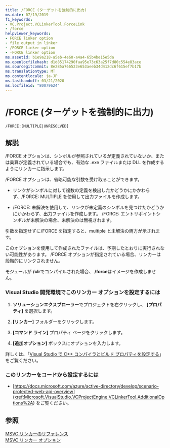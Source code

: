 ```yaml
---
title: /FORCE (ターゲットを強制的に出力)
ms.date: 07/19/2019
f1_keywords:
- VC.Project.VCLinkerTool.ForceLink
- /force
helpviewer_keywords:
- FORCE linker option
- file output in linker
- /FORCE linker option
- -FORCE linker option
ms.assetid: b1e9a218-a5eb-4e60-a4a4-65b4be15e5da
ms.openlocfilehash: d1d85174290faa95e73c63a25f7d80c554e83ace
ms.sourcegitcommit: 8e285a766523e653aeeb34d412dc6f615ef7b17b
ms.translationtype: MT
ms.contentlocale: ja-JP
ms.lasthandoff: 03/21/2020
ms.locfileid: "80079624"
---
```

# <a name="force-force-file-output"></a>/FORCE (ターゲットを強制的に出力)

```
/FORCE:[MULTIPLE|UNRESOLVED]
```

## <a name="remarks"></a>解説

/FORCE オプションは、シンボルが参照されているが定義されていないか、または乗算が定義されている場合でも、有効な .exe ファイルまたは DLL を作成するようにリンカーに指示します。

/FORCE オプションは、省略可能な引数を受け取ることができます。

- リンクがシンボルに対して複数の定義を検出したかどうかにかかわらず、/FORCE: MULTIPLE を使用して出力ファイルを作成します。

- /FORCE: 未解決を使用して、リンクが未定義のシンボルを見つけたかどうかにかかわらず、出力ファイルを作成します。 /FORCE: エントリポイントシンボルが未解決の場合、未解決のは無視されます。

引数を指定せずに/FORCE を指定すると、multiple と未解決の両方が示されます。

このオプションを使用して作成されたファイルは、予期したとおりに実行されない可能性があります。 /FORCE オプションが指定されている場合、リンカーは段階的にリンクされません。

モジュールが **/clr**でコンパイルされた場合、 **/force**はイメージを作成しません。

### <a name="to-set-this-linker-option-in-the-visual-studio-development-environment"></a>Visual Studio 開発環境でこのリンカー オプションを設定するには

1. **ソリューションエクスプローラー**でプロジェクトを右クリックし、 **[プロパティ]** を選択します。

1. **[リンカー]** フォルダーをクリックします。

1. **[コマンド ライン]** プロパティ ページをクリックします。

1. **[追加オプション]** ボックスにオプションを入力します。

詳しくは、「[Visual Studio で C++ コンパイラとビルド プロパティを設定する](../working-with-project-properties.md)」をご覧ください。

### <a name="to-set-this-linker-option-programmatically"></a>このリンカーをコードから設定するには

- [https://docs.microsoft.com/azure/active-directory/develop/scenario-protected-web-api-overview](<xref:Microsoft.VisualStudio.VCProjectEngine.VCLinkerTool.AdditionalOptions%2A>) をご覧ください。

## <a name="see-also"></a>参照

[MSVC リンカーのリファレンス](linking.md)<br/>
[MSVC リンカー オプション](linker-options.md)
